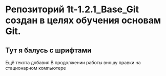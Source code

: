 # Репозиторий 1t-1.2.1_Base_Git создан в целях обучения основам Git.
## Тут я балусь с шрифтами
Ещё текста добавил
В продолжении работы вношу правки на стационарном компьютере